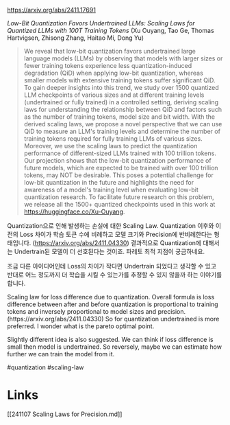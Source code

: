 https://arxiv.org/abs/2411.17691

*Low-Bit Quantization Favors Undertrained LLMs: Scaling Laws for Quantized LLMs with 100T Training Tokens* (Xu Ouyang, Tao Ge, Thomas Hartvigsen, Zhisong Zhang, Haitao Mi, Dong Yu)

> We reveal that low-bit quantization favors undertrained large language models (LLMs) by observing that models with larger sizes or fewer training tokens experience less quantization-induced degradation (QiD) when applying low-bit quantization, whereas smaller models with extensive training tokens suffer significant QiD. To gain deeper insights into this trend, we study over 1500 quantized LLM checkpoints of various sizes and at different training levels (undertrained or fully trained) in a controlled setting, deriving scaling laws for understanding the relationship between QiD and factors such as the number of training tokens, model size and bit width. With the derived scaling laws, we propose a novel perspective that we can use QiD to measure an LLM's training levels and determine the number of training tokens required for fully training LLMs of various sizes. Moreover, we use the scaling laws to predict the quantization performance of different-sized LLMs trained with 100 trillion tokens. Our projection shows that the low-bit quantization performance of future models, which are expected to be trained with over 100 trillion tokens, may NOT be desirable. This poses a potential challenge for low-bit quantization in the future and highlights the need for awareness of a model's training level when evaluating low-bit quantization research. To facilitate future research on this problem, we release all the 1500+ quantized checkpoints used in this work at https://huggingface.co/Xu-Ouyang.

Quantization으로 인해 발생하는 손실에 대한 Scaling Law. Quantization 이후와 이전의 Loss 차이가 학습 토큰 수에 비례하고 모델 크기와 Precision에 반비례한다는 형태입니다. (https://arxiv.org/abs/2411.04330) 결과적으로 Quantization에 대해서는 Undertrain된 모델이 더 선호된다는 것이죠. 파레토 최적 지점이 궁금하네요.

조금 다른 아이디어인데 Loss의 차이가 작다면 Undertrain 되었다고 생각할 수 있고 반대로 어느 정도까지 더 학습을 시킬 수 있는가를 추정할 수 있지 않을까 하는 이야기를 합니다.

<english>
Scaling law for loss difference due to quantization. Overall formula is loss difference between after and before quantization is proportional to training tokens and inversely proportional to model sizes and precision. (https://arxiv.org/abs/2411.04330) So for quantization undertrained is more preferred. I wonder what is the pareto optimal point.

Slightly different idea is also suggested. We can think if loss difference is small then model is undertrained. So reversely, maybe we can estimate how further we can train the model from it.
</english>

#quantization #scaling-law

# Links

[[241107 Scaling Laws for Precision.md]]